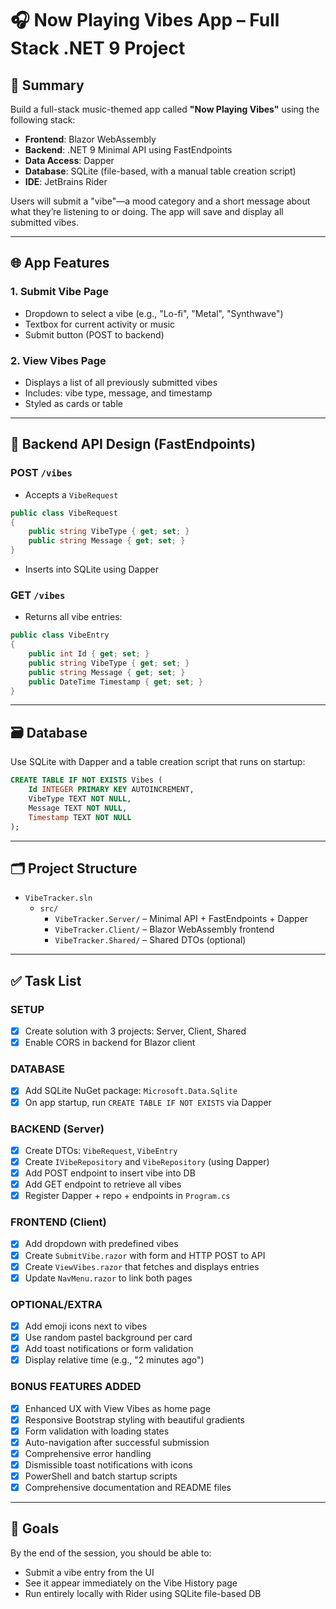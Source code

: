 # 🎧 Now Playing Vibes App – Full Stack .NET 9 Project

## 📝 Summary

Build a full-stack music-themed app called **"Now Playing Vibes"** using the following stack:

- **Frontend**: Blazor WebAssembly
- **Backend**: .NET 9 Minimal API using FastEndpoints
- **Data Access**: Dapper
- **Database**: SQLite (file-based, with a manual table creation script)
- **IDE**: JetBrains Rider

Users will submit a "vibe"—a mood category and a short message about what they’re listening to or doing. The app will save and display all submitted vibes.

---

## 🌐 App Features

### 1. Submit Vibe Page
- Dropdown to select a vibe (e.g., "Lo-fi", "Metal", "Synthwave")
- Textbox for current activity or music
- Submit button (POST to backend)

### 2. View Vibes Page
- Displays a list of all previously submitted vibes
- Includes: vibe type, message, and timestamp
- Styled as cards or table

---

## 🔧 Backend API Design (FastEndpoints)

### POST `/vibes`
- Accepts a `VibeRequest`
```csharp
public class VibeRequest
{
    public string VibeType { get; set; }
    public string Message { get; set; }
}
```

- Inserts into SQLite using Dapper

### GET `/vibes`
- Returns all vibe entries:
```csharp
public class VibeEntry
{
    public int Id { get; set; }
    public string VibeType { get; set; }
    public string Message { get; set; }
    public DateTime Timestamp { get; set; }
}
```

---

## 🗃️ Database

Use SQLite with Dapper and a table creation script that runs on startup:

```sql
CREATE TABLE IF NOT EXISTS Vibes (
    Id INTEGER PRIMARY KEY AUTOINCREMENT,
    VibeType TEXT NOT NULL,
    Message TEXT NOT NULL,
    Timestamp TEXT NOT NULL
);
```

---

## 🗂️ Project Structure

- `VibeTracker.sln`
  - `src/`
     - `VibeTracker.Server/` – Minimal API + FastEndpoints + Dapper
     - `VibeTracker.Client/` – Blazor WebAssembly frontend
     - `VibeTracker.Shared/` – Shared DTOs (optional)

---

## ✅ Task List

### SETUP
- [x] Create solution with 3 projects: Server, Client, Shared
- [x] Enable CORS in backend for Blazor client

### DATABASE
- [x] Add SQLite NuGet package: `Microsoft.Data.Sqlite`
- [x] On app startup, run `CREATE TABLE IF NOT EXISTS` via Dapper

### BACKEND (Server)
- [x] Create DTOs: `VibeRequest`, `VibeEntry`
- [x] Create `IVibeRepository` and `VibeRepository` (using Dapper)
- [x] Add POST endpoint to insert vibe into DB
- [x] Add GET endpoint to retrieve all vibes
- [x] Register Dapper + repo + endpoints in `Program.cs`

### FRONTEND (Client)
- [x] Add dropdown with predefined vibes
- [x] Create `SubmitVibe.razor` with form and HTTP POST to API
- [x] Create `ViewVibes.razor` that fetches and displays entries
- [x] Update `NavMenu.razor` to link both pages

### OPTIONAL/EXTRA
- [x] Add emoji icons next to vibes
- [x] Use random pastel background per card
- [x] Add toast notifications or form validation
- [x] Display relative time (e.g., "2 minutes ago")

### BONUS FEATURES ADDED
- [x] Enhanced UX with View Vibes as home page
- [x] Responsive Bootstrap styling with beautiful gradients
- [x] Form validation with loading states
- [x] Auto-navigation after successful submission
- [x] Comprehensive error handling
- [x] Dismissible toast notifications with icons
- [x] PowerShell and batch startup scripts
- [x] Comprehensive documentation and README files

---

## 🎯 Goals

By the end of the session, you should be able to:
- Submit a vibe entry from the UI
- See it appear immediately on the Vibe History page
- Run entirely locally with Rider using SQLite file-based DB
